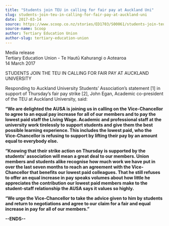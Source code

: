 ```yaml
---
title: "Students join TEU in calling for fair pay at Auckland Uni"
slug: students-join-teu-in-calling-for-fair-pay-at-auckland-uni
date: 2017-03-14
source: https://www.scoop.co.nz/stories/ED1703/S00061/students-join-teu-in-calling-for-fair-pay-at-auckland-uni.htm
source-name: Scoop
author: Tertiary Education Union
author-slug: tertiary-education-union
---
```


<p>Media release<br>Tertiary Education Union - Te Hautū
Kahurangi o Aotearoa<br>14 March 2017</p>

<p>STUDENTS JOIN THE
TEU IN CALLING FOR FAIR PAY AT AUCKLAND
UNIVERSITY</p>

<p>Responding to Auckland University Students’
Association’s statement [1] in support of Thursday’s
fair pay strike [2], John Egan, Academic co-president of the
TEU at Auckland University, said:</p>

<p><strong>“We are
delighted the AUSA is joining us in calling on the
Vice-Chancellor to agree to an equal pay increase for all of
our members and to pay the lowest paid staff the Living
Wage. Academic and professional staff at the university work
tirelessly to support students and give them the best
possible learning experience. This includes the lowest paid,
who the Vice-Chancellor is refusing to support by lifting
their pay by an amount equal to everybody
else.</strong></p>

<p><strong>“Knowing that their strike action
on Thursday is supported by the students’ association will
mean a great deal to our members. Union members and students
alike recognise how much work we have put in over the last
seven months to reach an agreement with the Vice-Chancellor
that benefits our lowest paid colleagues. That he still
refuses to offer an equal increase in pay speaks volumes
about how little he appreciates the contribution our lowest
paid members make to the student-staff relationship the AUSA
says it values so highly.</strong></p>

<p><strong>“We urge the
Vice-Chancellor to take the advice given to him by students
and return to negotiations and agree to our claim for a fair
and equal increase in pay for all of our
members.”</strong></p>

<p><strong>--ENDS--</strong></p>
